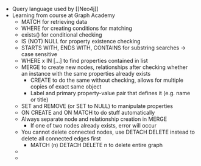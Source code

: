 - Query language used by [[Neo4j]]
- Learning from course at Graph Academy
	- MATCH for retrieving data
	- WHERE for creating conditions for matching
	- exists() for conditional checking
	- IS (NOT) NULL for property existence checking
	- STARTS WITH, ENDS WITH, CONTAINS for substring searches -> case sensitive
	- WHERE x IN [...] to find properties contained in list
	- MERGE to create new nodes, relationships after checking whether an instance with the same properties already exists
		- CREATE to do the same without checking, allows for multiple copies of exact same object
		- Label and primary property-value pair that defines it (e.g. name or title)
	- SET and REMOVE (or SET to NULL) to manipulate properties
	- ON CREATE and ON MATCH to do stuff automatically
	- Always separate node and relationship creation in MERGE
		- If one of two nodes already exists, error will occur
	- You cannot delete connected nodes, use DETACH DELETE instead to delete all connected edges first
		- MATCH (n) DETACH DELETE n to delete entire graph
	-
	-
